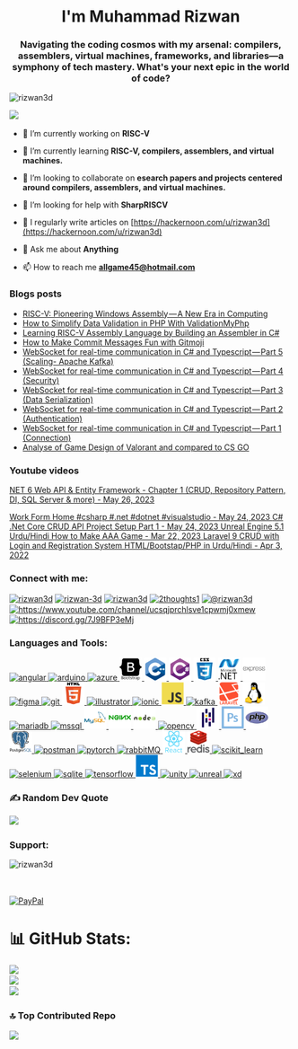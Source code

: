 <h1 align="center">I'm Muhammad Rizwan</h1>
<h3 align="center">Navigating the coding cosmos with my arsenal: compilers, assemblers, virtual machines, frameworks, and libraries—a symphony of tech mastery. What's your next epic in the world of code?</h3>

<p align="left"> <img src="https://komarev.com/ghpvc/?username=rizwan3d&label=Profile%20views&color=0e75b6&style=flat" alt="rizwan3d" /> </p>

![](https://github-profile-trophy.vercel.app/?username=rizwan3d&theme=radical&no-frame=false&no-bg=true&margin-w=4)

- 🔭 I’m currently working on **RISC-V**

- 🌱 I’m currently learning **RISC-V, compilers, assemblers, and virtual machines.**

- 👯 I’m looking to collaborate on **esearch papers and projects centered around compilers, assemblers, and virtual machines.**

- 🤝 I’m looking for help with **SharpRISCV**

- 📝 I regularly write articles on [https://hackernoon.com/u/rizwan3d](https://hackernoon.com/u/rizwan3d)

- 💬 Ask me about **Anything**

- 📫 How to reach me **allgame45@hotmail.com**

### Blogs posts
<!-- BLOG-POST-LIST:START -->
- [RISC-V: Pioneering Windows Assembly — A New Era in Computing](https://medium.com/@rizwan3d/risc-v-pioneering-windows-assembly-a-new-era-in-computing-edb772b52675?source=rss-685d52defe52------2)
- [How to Simplify Data Validation in PHP With ValidationMyPhp](https://medium.com/@rizwan3d/how-to-simplify-data-validation-in-php-with-validationmyphp-b7455f7ed4e2?source=rss-685d52defe52------2)
- [Learning RISC-V Assembly Language by Building an Assembler in C#](https://medium.com/@rizwan3d/learning-risc-v-assembly-language-by-building-an-assembler-in-c-cc991fd2831e?source=rss-685d52defe52------2)
- [How to Make Commit Messages  Fun with Gitmoji](https://medium.com/@rizwan3d/how-to-make-commit-messages-fun-with-gitmoji-825ee9659f83?source=rss-685d52defe52------2)
- [WebSocket for real-time communication in C# and Typescript — Part 5 &lpar;Scaling- Apache Kafka&rpar;](https://medium.com/@rizwan3d/websocket-for-real-time-communication-in-c-and-typescript-part-5-scaling-apache-kafka-5f1f4cb786cd?source=rss-685d52defe52------2)
- [WebSocket for real-time communication in C# and Typescript — Part 4 &lpar;Security&rpar;](https://medium.com/@rizwan3d/websocket-for-real-time-communication-in-c-and-typescript-part-4-security-8fe63b0763a8?source=rss-685d52defe52------2)
- [WebSocket for real-time communication in C# and Typescript — Part 3 &lpar;Data Serialization&rpar;](https://medium.com/@rizwan3d/websocket-for-real-time-communication-in-c-and-typescript-part-3-data-serialization-c4ada68864e7?source=rss-685d52defe52------2)
- [WebSocket for real-time communication in C# and Typescript — Part 2 &lpar;Authentication&rpar;](https://medium.com/@rizwan3d/websocket-for-real-time-communication-in-c-and-typescript-part-2-authentication-b719981ba14f?source=rss-685d52defe52------2)
- [WebSocket for real-time communication in C# and Typescript — Part 1 &lpar;Connection&rpar;](https://medium.com/@rizwan3d/websocket-for-real-time-communication-in-c-and-typescript-part-1-connection-51e17c9090ca?source=rss-685d52defe52------2)
- [Analyse of Game Design of Valorant and compared to CS GO](https://medium.com/@rizwan3d/analyse-of-game-design-of-valorant-and-compared-to-cs-go-c1286f8127eb?source=rss-685d52defe52------2)
<!-- BLOG-POST-LIST:END -->

### Youtube videos
<!-- YOUTUBE:START --><a href="https://www.youtube.com/watch?v=qIf2qtsdTHw">NET 6 Web API &amp; Entity Framework - Chapter 1 &lpar;CRUD, Repository Pattern, DI, SQL Server &amp; more&rpar; - May 26, 2023 </a> 
<a href="https://www.youtube.com/watch?v=1lxaIDhs9iE">Work Form Home #csharp #.net #dotnet #visualstudio - May 24, 2023 </a> 
<a href="https://www.youtube.com/watch?v=mhReLee0LQU">C# .Net Core CRUD API Project Setup Part 1 - May 24, 2023 </a> 
<a href="https://www.youtube.com/watch?v=UMdd9psaU2I">Unreal Engine 5.1 Urdu/Hindi How to Make AAA Game - Mar 22, 2023 </a> 
<a href="https://www.youtube.com/watch?v=COxK9xyKOls">Laravel 9 CRUD with Login and Registration System HTML/Bootstap/PHP in Urdu/Hindi - Apr 3, 2022 </a> 
<!-- YOUTUBE:END -->


<h3 align="left">Connect with me:</h3>
<p align="left">
<a href="https://twitter.com/rizwan3d" target="blank"><img align="center" src="https://raw.githubusercontent.com/rahuldkjain/github-profile-readme-generator/master/src/images/icons/Social/twitter.svg" alt="rizwan3d" height="30" width="40" /></a>
<a href="https://linkedin.com/in/rizwan-3d" target="blank"><img align="center" src="https://raw.githubusercontent.com/rahuldkjain/github-profile-readme-generator/master/src/images/icons/Social/linked-in-alt.svg" alt="rizwan-3d" height="30" width="40" /></a>
<a href="https://fb.com/rizwan3d" target="blank"><img align="center" src="https://raw.githubusercontent.com/rahuldkjain/github-profile-readme-generator/master/src/images/icons/Social/facebook.svg" alt="rizwan3d" height="30" width="40" /></a>
<a href="https://instagram.com/2thoughts1" target="blank"><img align="center" src="https://raw.githubusercontent.com/rahuldkjain/github-profile-readme-generator/master/src/images/icons/Social/instagram.svg" alt="2thoughts1" height="30" width="40" /></a>
<a href="https://medium.com/@rizwan3d" target="blank"><img align="center" src="https://raw.githubusercontent.com/rahuldkjain/github-profile-readme-generator/master/src/images/icons/Social/medium.svg" alt="@rizwan3d" height="30" width="40" /></a>
<a href="https://www.youtube.com/c/https://www.youtube.com/channel/ucsqjprchlsve1cpwmj0xmew" target="blank"><img align="center" src="https://raw.githubusercontent.com/rahuldkjain/github-profile-readme-generator/master/src/images/icons/Social/youtube.svg" alt="https://www.youtube.com/channel/ucsqjprchlsve1cpwmj0xmew" height="30" width="40" /></a>
<a href="https://discord.gg/https://discord.gg/7J9BFP3eMj" target="blank"><img align="center" src="https://raw.githubusercontent.com/rahuldkjain/github-profile-readme-generator/master/src/images/icons/Social/discord.svg" alt="https://discord.gg/7J9BFP3eMj" height="30" width="40" /></a>
</p>

<h3 align="left">Languages and Tools:</h3>
<p align="left"> <a href="https://angular.io" target="_blank" rel="noreferrer"> <img src="https://angular.io/assets/images/logos/angular/angular.svg" alt="angular" width="40" height="40"/> </a> <a href="https://www.arduino.cc/" target="_blank" rel="noreferrer"> <img src="https://cdn.worldvectorlogo.com/logos/arduino-1.svg" alt="arduino" width="40" height="40"/> </a> <a href="https://azure.microsoft.com/en-in/" target="_blank" rel="noreferrer"> <img src="https://www.vectorlogo.zone/logos/microsoft_azure/microsoft_azure-icon.svg" alt="azure" width="40" height="40"/> </a> <a href="https://getbootstrap.com" target="_blank" rel="noreferrer"> <img src="https://raw.githubusercontent.com/devicons/devicon/master/icons/bootstrap/bootstrap-plain-wordmark.svg" alt="bootstrap" width="40" height="40"/> </a> <a href="https://www.w3schools.com/cpp/" target="_blank" rel="noreferrer"> <img src="https://raw.githubusercontent.com/devicons/devicon/master/icons/cplusplus/cplusplus-original.svg" alt="cplusplus" width="40" height="40"/> </a> <a href="https://www.w3schools.com/cs/" target="_blank" rel="noreferrer"> <img src="https://raw.githubusercontent.com/devicons/devicon/master/icons/csharp/csharp-original.svg" alt="csharp" width="40" height="40"/> </a> <a href="https://www.w3schools.com/css/" target="_blank" rel="noreferrer"> <img src="https://raw.githubusercontent.com/devicons/devicon/master/icons/css3/css3-original-wordmark.svg" alt="css3" width="40" height="40"/> </a> <a href="https://dotnet.microsoft.com/" target="_blank" rel="noreferrer"> <img src="https://raw.githubusercontent.com/devicons/devicon/master/icons/dot-net/dot-net-original-wordmark.svg" alt="dotnet" width="40" height="40"/> </a> <a href="https://expressjs.com" target="_blank" rel="noreferrer"> <img src="https://raw.githubusercontent.com/devicons/devicon/master/icons/express/express-original-wordmark.svg" alt="express" width="40" height="40"/> </a> <a href="https://www.figma.com/" target="_blank" rel="noreferrer"> <img src="https://www.vectorlogo.zone/logos/figma/figma-icon.svg" alt="figma" width="40" height="40"/> </a> <a href="https://git-scm.com/" target="_blank" rel="noreferrer"> <img src="https://www.vectorlogo.zone/logos/git-scm/git-scm-icon.svg" alt="git" width="40" height="40"/> </a> <a href="https://www.w3.org/html/" target="_blank" rel="noreferrer"> <img src="https://raw.githubusercontent.com/devicons/devicon/master/icons/html5/html5-original-wordmark.svg" alt="html5" width="40" height="40"/> </a> <a href="https://www.adobe.com/in/products/illustrator.html" target="_blank" rel="noreferrer"> <img src="https://www.vectorlogo.zone/logos/adobe_illustrator/adobe_illustrator-icon.svg" alt="illustrator" width="40" height="40"/> </a> <a href="https://ionicframework.com" target="_blank" rel="noreferrer"> <img src="https://upload.wikimedia.org/wikipedia/commons/d/d1/Ionic_Logo.svg" alt="ionic" width="40" height="40"/> </a> <a href="https://developer.mozilla.org/en-US/docs/Web/JavaScript" target="_blank" rel="noreferrer"> <img src="https://raw.githubusercontent.com/devicons/devicon/master/icons/javascript/javascript-original.svg" alt="javascript" width="40" height="40"/> </a> <a href="https://kafka.apache.org/" target="_blank" rel="noreferrer"> <img src="https://www.vectorlogo.zone/logos/apache_kafka/apache_kafka-icon.svg" alt="kafka" width="40" height="40"/> </a> <a href="https://laravel.com/" target="_blank" rel="noreferrer"> <img src="https://raw.githubusercontent.com/devicons/devicon/master/icons/laravel/laravel-plain-wordmark.svg" alt="laravel" width="40" height="40"/> </a> <a href="https://www.linux.org/" target="_blank" rel="noreferrer"> <img src="https://raw.githubusercontent.com/devicons/devicon/master/icons/linux/linux-original.svg" alt="linux" width="40" height="40"/> </a> <a href="https://mariadb.org/" target="_blank" rel="noreferrer"> <img src="https://www.vectorlogo.zone/logos/mariadb/mariadb-icon.svg" alt="mariadb" width="40" height="40"/> </a> <a href="https://www.microsoft.com/en-us/sql-server" target="_blank" rel="noreferrer"> <img src="https://www.svgrepo.com/show/303229/microsoft-sql-server-logo.svg" alt="mssql" width="40" height="40"/> </a> <a href="https://www.mysql.com/" target="_blank" rel="noreferrer"> <img src="https://raw.githubusercontent.com/devicons/devicon/master/icons/mysql/mysql-original-wordmark.svg" alt="mysql" width="40" height="40"/> </a> <a href="https://www.nginx.com" target="_blank" rel="noreferrer"> <img src="https://raw.githubusercontent.com/devicons/devicon/master/icons/nginx/nginx-original.svg" alt="nginx" width="40" height="40"/> </a> <a href="https://nodejs.org" target="_blank" rel="noreferrer"> <img src="https://raw.githubusercontent.com/devicons/devicon/master/icons/nodejs/nodejs-original-wordmark.svg" alt="nodejs" width="40" height="40"/> </a> <a href="https://opencv.org/" target="_blank" rel="noreferrer"> <img src="https://www.vectorlogo.zone/logos/opencv/opencv-icon.svg" alt="opencv" width="40" height="40"/> </a> <a href="https://pandas.pydata.org/" target="_blank" rel="noreferrer"> <img src="https://raw.githubusercontent.com/devicons/devicon/2ae2a900d2f041da66e950e4d48052658d850630/icons/pandas/pandas-original.svg" alt="pandas" width="40" height="40"/> </a> <a href="https://www.photoshop.com/en" target="_blank" rel="noreferrer"> <img src="https://raw.githubusercontent.com/devicons/devicon/master/icons/photoshop/photoshop-line.svg" alt="photoshop" width="40" height="40"/> </a> <a href="https://www.php.net" target="_blank" rel="noreferrer"> <img src="https://raw.githubusercontent.com/devicons/devicon/master/icons/php/php-original.svg" alt="php" width="40" height="40"/> </a> <a href="https://www.postgresql.org" target="_blank" rel="noreferrer"> <img src="https://raw.githubusercontent.com/devicons/devicon/master/icons/postgresql/postgresql-original-wordmark.svg" alt="postgresql" width="40" height="40"/> </a> <a href="https://postman.com" target="_blank" rel="noreferrer"> <img src="https://www.vectorlogo.zone/logos/getpostman/getpostman-icon.svg" alt="postman" width="40" height="40"/> </a> <a href="https://pytorch.org/" target="_blank" rel="noreferrer"> <img src="https://www.vectorlogo.zone/logos/pytorch/pytorch-icon.svg" alt="pytorch" width="40" height="40"/> </a> <a href="https://www.rabbitmq.com" target="_blank" rel="noreferrer"> <img src="https://www.vectorlogo.zone/logos/rabbitmq/rabbitmq-icon.svg" alt="rabbitMQ" width="40" height="40"/> </a> <a href="https://reactjs.org/" target="_blank" rel="noreferrer"> <img src="https://raw.githubusercontent.com/devicons/devicon/master/icons/react/react-original-wordmark.svg" alt="react" width="40" height="40"/> </a> <a href="https://redis.io" target="_blank" rel="noreferrer"> <img src="https://raw.githubusercontent.com/devicons/devicon/master/icons/redis/redis-original-wordmark.svg" alt="redis" width="40" height="40"/> </a> <a href="https://scikit-learn.org/" target="_blank" rel="noreferrer"> <img src="https://upload.wikimedia.org/wikipedia/commons/0/05/Scikit_learn_logo_small.svg" alt="scikit_learn" width="40" height="40"/> </a> <a href="https://www.selenium.dev" target="_blank" rel="noreferrer"> <img src="https://raw.githubusercontent.com/detain/svg-logos/780f25886640cef088af994181646db2f6b1a3f8/svg/selenium-logo.svg" alt="selenium" width="40" height="40"/> </a> <a href="https://www.sqlite.org/" target="_blank" rel="noreferrer"> <img src="https://www.vectorlogo.zone/logos/sqlite/sqlite-icon.svg" alt="sqlite" width="40" height="40"/> </a> <a href="https://www.tensorflow.org" target="_blank" rel="noreferrer"> <img src="https://www.vectorlogo.zone/logos/tensorflow/tensorflow-icon.svg" alt="tensorflow" width="40" height="40"/> </a> <a href="https://www.typescriptlang.org/" target="_blank" rel="noreferrer"> <img src="https://raw.githubusercontent.com/devicons/devicon/master/icons/typescript/typescript-original.svg" alt="typescript" width="40" height="40"/> </a> <a href="https://unity.com/" target="_blank" rel="noreferrer"> <img src="https://www.vectorlogo.zone/logos/unity3d/unity3d-icon.svg" alt="unity" width="40" height="40"/> </a> <a href="https://unrealengine.com/" target="_blank" rel="noreferrer"> <img src="https://raw.githubusercontent.com/kenangundogan/fontisto/036b7eca71aab1bef8e6a0518f7329f13ed62f6b/icons/svg/brand/unreal-engine.svg" alt="unreal" width="40" height="40"/> </a> <a href="https://www.adobe.com/products/xd.html" target="_blank" rel="noreferrer"> <img src="https://cdn.worldvectorlogo.com/logos/adobe-xd.svg" alt="xd" width="40" height="40"/> </a> </p>

### ✍️ Random Dev Quote
![](https://quotes-github-readme.vercel.app/api?type=horizontal&theme=radical)

<h3 align="left">Support:</h3>
<p><a href="https://www.buymeacoffee.com/rizwan3d"> <img align="left" src="https://cdn.buymeacoffee.com/buttons/v2/default-yellow.png" height="50" width="210" alt="rizwan3d" /></a></p><br><br><br>

[![PayPal](https://img.shields.io/badge/PayPal-00457C?style=for-the-badge&logo=paypal&logoColor=white)](https://paypal.me/rizwan3d) 



# 📊 GitHub Stats:
![](https://github-readme-stats.vercel.app/api?username=Rizwan3d&theme=dark&hide_border=false&include_all_commits=false&count_private=false)<br/>
![](https://github-readme-streak-stats.herokuapp.com/?user=Rizwan3d&theme=dark&hide_border=false)<br/>
![](https://github-readme-stats.vercel.app/api/top-langs/?username=Rizwan3d&theme=dark&hide_border=false&include_all_commits=false&count_private=false&layout=compact)
### 🔝 Top Contributed Repo
![](https://github-contributor-stats.vercel.app/api?username=Rizwan3d&limit=5&theme=dark&combine_all_yearly_contributions=true)
